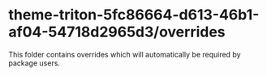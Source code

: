 # theme-triton-5fc86664-d613-46b1-af04-54718d2965d3/overrides

This folder contains overrides which will automatically be required by package users.
